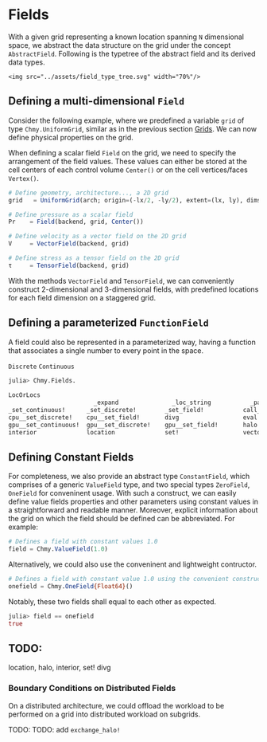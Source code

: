 # Fields



With a given grid representing a known location spanning `N` dimensional space, we abstract the data structure on the grid under the concept `AbstractField`. Following is the typetree of the abstract field and its derived data types.

```@raw html
<img src="../assets/field_type_tree.svg" width="70%"/>
```



## Defining a multi-dimensional `Field`

Consider the following example, where we predefined a variable `grid` of type `Chmy.UniformGrid`, similar as in the previous section [Grids](./grids.md). We can now define physical properties on the grid.

When defining a scalar field `Field` on the grid, we need to specify the arrangement of the field values. These values can either be stored at the cell centers of each control volume `Center()` or on the cell vertices/faces `Vertex()`.

```julia
# Define geometry, architecture..., a 2D grid
grid   = UniformGrid(arch; origin=(-lx/2, -ly/2), extent=(lx, ly), dims=(nx, ny))

# Define pressure as a scalar field
Pr    = Field(backend, grid, Center())
```




```julia
# Define velocity as a vector field on the 2D grid
V     = VectorField(backend, grid)

# Define stress as a tensor field on the 2D grid
τ     = TensorField(backend, grid)
```

With the methods `VectorField` and `TensorField`, we can conveniently construct 2-dimensional and 3-dimensional fields, with predefined locations for each field dimension on a staggered grid.

## Defining a parameterized `FunctionField`

A field could also be represented in a parameterized way, having a function that associates a single number to every point in the space.

`Discrete`
`Continuous`



```bash
julia> Chmy.Fields.
                          
LocOrLocs                                      
                        _expand               _loc_string           _params
_set_continuous!      _set_discrete!        _set_field!           call_func             cpu__set_continuous!
cpu__set_discrete!    cpu__set_field!       divg                  eval                  func_type
gpu__set_continuous!  gpu__set_discrete!    gpu__set_field!       halo                  include
interior              location              set!                  vector_location
```


## Defining Constant Fields

For completeness, we also provide an abstract type `ConstantField`, which comprises of a generic `ValueField` type, and two special types `ZeroField`, `OneField` for conveninent usage. With such a construct, we can easily define value fields properties and other parameters using constant values in a straightforward and readable manner. Moreover, explicit information about the grid on which the field should be defined can be abbreviated. For example:

```julia
# Defines a field with constant values 1.0
field = Chmy.ValueField(1.0)
```

Alternatively, we could also use the conveninent and lightweight contructor.

```julia
# Defines a field with constant value 1.0 using the convenient constructor
onefield = Chmy.OneField{Float64}()
```

Notably, these two fields shall equal to each other as expected.

```julia
julia> field == onefield
true
```

## TODO:


location, halo, interior, set!
divg



### Boundary Conditions on Distributed Fields

On a distributed architecture, we could offload the workload to be performed on a grid into distributed workload on subgrids.

TODO: 
TODO: add `exchange_halo!`